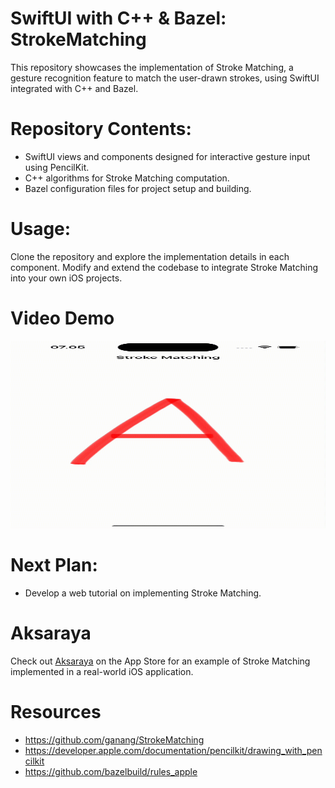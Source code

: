 # SwiftUI with C++ & Bazel: StrokeMatching

This repository showcases the implementation of Stroke Matching, a gesture recognition feature to match the user-drawn strokes, using SwiftUI integrated with C++ and Bazel.

# Repository Contents:

- SwiftUI views and components designed for interactive gesture input using PencilKit.
- C++ algorithms for Stroke Matching computation.
- Bazel configuration files for project setup and building.

# Usage:
Clone the repository and explore the implementation details in each component. Modify and extend the codebase to integrate Stroke Matching into your own iOS projects.

# Video Demo
<img src="demo.gif" width="600" height="300" />

# Next Plan:
- Develop a web tutorial on implementing Stroke Matching.

# Aksaraya
Check out [Aksaraya](https://apps.apple.com/id/app/aksaraya-aksara-jawa/id1536319329) on the App Store for an example of Stroke Matching implemented in a real-world iOS application.

# Resources
- https://github.com/ganang/StrokeMatching
- https://developer.apple.com/documentation/pencilkit/drawing_with_pencilkit
- https://github.com/bazelbuild/rules_apple
